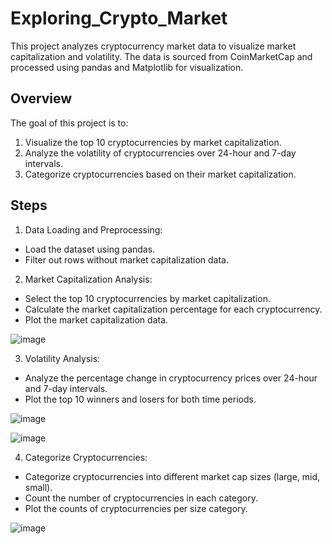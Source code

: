 # Exploring_Crypto_Market

This project analyzes cryptocurrency market data to visualize market capitalization and volatility. The data is sourced from CoinMarketCap and processed using pandas and Matplotlib for visualization.

## Overview
The goal of this project is to:

1. Visualize the top 10 cryptocurrencies by market capitalization.
2. Analyze the volatility of cryptocurrencies over 24-hour and 7-day intervals.
3. Categorize cryptocurrencies based on their market capitalization.

## Steps
1. Data Loading and Preprocessing:
- Load the dataset using pandas.
- Filter out rows without market capitalization data.


2. Market Capitalization Analysis:
- Select the top 10 cryptocurrencies by market capitalization.
- Calculate the market capitalization percentage for each cryptocurrency.
- Plot the market capitalization data.

![image](https://github.com/dimicodes/Exploring_Crypto_Market/assets/45632694/ac9be181-406a-475c-925a-07679018444b)



3. Volatility Analysis:
- Analyze the percentage change in cryptocurrency prices over 24-hour and 7-day intervals.
- Plot the top 10 winners and losers for both time periods.

![image](https://github.com/dimicodes/Exploring_Crypto_Market/assets/45632694/02d3fb30-37c9-4ac4-8e1f-ae72f7f13548)

![image](https://github.com/dimicodes/Exploring_Crypto_Market/assets/45632694/fabb10f2-18aa-42ea-abca-28af3b75e31e)



4. Categorize Cryptocurrencies:
- Categorize cryptocurrencies into different market cap sizes (large, mid, small).
- Count the number of cryptocurrencies in each category.
- Plot the counts of cryptocurrencies per size category.

![image](https://github.com/dimicodes/Exploring_Crypto_Market/assets/45632694/78328609-ed3e-4370-8091-119c8e797c1f)

